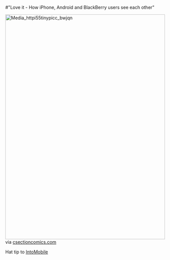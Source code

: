 #"Love it - How iPhone, Android and BlackBerry users see each other"


 <div class="posterous_bookmarklet_entry">
 <div class='p_embed p_image_embed'>
<a href="http://getfile2.posterous.com/getfile/files.posterous.com/conoroneill/vBFrnfkafDaAwzIEsvwxypjruHFHubqsicvnAIsJawCdlepHwptqtjHwAsxe/media_httpi55tinypicc_bwJqn.jpg.scaled1000.jpg"><img alt="Media_httpi55tinypicc_bwjqn" height="707" src="http://getfile1.posterous.com/getfile/files.posterous.com/conoroneill/vBFrnfkafDaAwzIEsvwxypjruHFHubqsicvnAIsJawCdlepHwptqtjHwAsxe/media_httpi55tinypicc_bwJqn.jpg.scaled500.jpg" width="500" /></a>
</div>


<div class="posterous_quote_citation">via <a href="http://www.csectioncomics.com/2010/11/iphone-vs-android-vs-blackberry.html">csectioncomics.com</a></div>
 <p>Hat tip to <a href="http://www.intomobile.com/2010/11/04/how-iphone-android-and-blackberry-users-see-each-other/">IntoMobile</a></p></div>
 